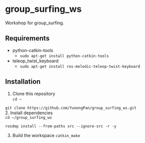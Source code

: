 # group_surfing_ws
Workshop for group_surfing.

## Requirements
- python-catkin-tools
  - `sudo apt-get install python-catkin-tools`  
- teleop_twist_keyboard
  - `sudo apt-get install ros-melodic-teleop-twist-keyboard`

## Installation
1. Clone this repository  
`cd ~`  
  
`git clone https://github.com/YunongPan/group_surfing_ws.git`  
2. Install dependencies  
`cd ~/group_surfing_ws`  
  
`rosdep install --from-paths src --ignore-src -r -y`  

3. Build the workspace
`catkin_make`
